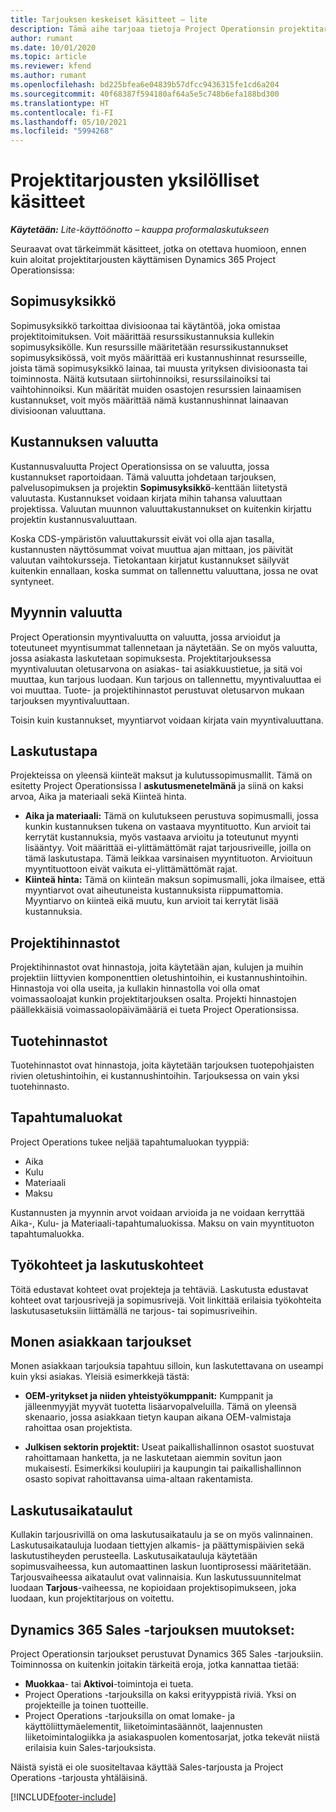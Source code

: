 ```yaml
---
title: Tarjouksen keskeiset käsitteet – lite
description: Tämä aihe tarjoaa tietoja Project Operationsin projektitarjousten käyttämisestä.
author: rumant
ms.date: 10/01/2020
ms.topic: article
ms.reviewer: kfend
ms.author: rumant
ms.openlocfilehash: bd225bfea6e04839b57dfcc9436315fe1cd6a204
ms.sourcegitcommit: 40f68387f594180af64a5e5c748b6efa188bd300
ms.translationtype: HT
ms.contentlocale: fi-FI
ms.lasthandoff: 05/10/2021
ms.locfileid: "5994268"
---
```

# <a name="concepts-unique-to-project-quotes"></a>Projektitarjousten yksilölliset käsitteet

_**Käytetään:** Lite-käyttöönotto – kauppa proformalaskutukseen_


Seuraavat ovat tärkeimmät käsitteet, jotka on otettava huomioon, ennen kuin aloitat projektitarjousten käyttämisen Dynamics 365 Project Operationsissa:

## <a name="contracting-unit"></a>Sopimusyksikkö

Sopimusyksikkö tarkoittaa divisioonaa tai käytäntöä, joka omistaa projektitoimituksen. Voit määrittää resurssikustannuksia kullekin sopimusyksikölle. Kun resurssille määritetään resurssikustannukset sopimusyksikössä, voit myös määrittää eri kustannushinnat resursseille, joista tämä sopimusyksikkö lainaa, tai muusta yrityksen divisioonasta tai toiminnosta. Näitä kutsutaan siirtohinnoiksi, resurssilainoiksi tai vaihtohinnoiksi. Kun määrität muiden osastojen resurssien lainaamisen kustannukset, voit myös määrittää nämä kustannushinnat lainaavan divisioonan valuuttana.

## <a name="cost-currency"></a>Kustannuksen valuutta

Kustannusvaluutta Project Operationsissa on se valuutta, jossa kustannukset raportoidaan. Tämä valuutta johdetaan tarjouksen, palvelusopimuksen ja projektin **Sopimusyksikkö**-kenttään liitetystä valuutasta. Kustannukset voidaan kirjata mihin tahansa valuuttaan projektissa. Valuutan muunnon valuuttakustannukset on kuitenkin kirjattu projektin kustannusvaluuttaan.

Koska CDS-ympäristön valuuttakurssit eivät voi olla ajan tasalla, kustannusten näyttösummat voivat muuttua ajan mittaan, jos päivität valuutan vaihtokursseja. Tietokantaan kirjatut kustannukset säilyvät kuitenkin ennallaan, koska summat on tallennettu valuuttana, jossa ne ovat syntyneet.

## <a name="sales-currency"></a>Myynnin valuutta

Project Operationsin myyntivaluutta on valuutta, jossa arvioidut ja toteutuneet myyntisummat tallennetaan ja näytetään. Se on myös valuutta, jossa asiakasta laskutetaan sopimuksesta. Projektitarjouksessa myyntivaluutan oletusarvona on asiakas- tai asiakkuustietue, ja sitä voi muuttaa, kun tarjous luodaan. Kun tarjous on tallennettu, myyntivaluuttaa ei voi muuttaa. Tuote- ja projektihinnastot perustuvat oletusarvon mukaan tarjouksen myyntivaluuttaan.

Toisin kuin kustannukset, myyntiarvot voidaan kirjata vain myyntivaluuttana.

## <a name="billing-method"></a>Laskutustapa

Projekteissa on yleensä kiinteät maksut ja kulutussopimusmallit. Tämä on esitetty Project Operationsissa l **askutusmenetelmänä** ja siinä on kaksi arvoa, Aika ja materiaali sekä Kiinteä hinta.

- **Aika ja materiaali:** Tämä on kulutukseen perustuva sopimusmalli, jossa kunkin kustannuksen tukena on vastaava myyntituotto. Kun arvioit tai kerrytät kustannuksia, myös vastaava arvioitu ja toteutunut myynti lisääntyy. Voit määrittää ei-ylittämättömät rajat tarjousriveille, joilla on tämä laskutustapa. Tämä leikkaa varsinaisen myyntituoton. Arvioituun myyntituottoon eivät vaikuta ei-ylittämättömät rajat.
- **Kiinteä hinta:** Tämä on kiinteän maksun sopimusmalli, joka ilmaisee, että myyntiarvot ovat aiheutuneista kustannuksista riippumattomia. Myyntiarvo on kiinteä eikä muutu, kun arvioit tai kerrytät lisää kustannuksia.

## <a name="project-price-lists"></a>Projektihinnastot

Projektihinnastot ovat hinnastoja, joita käytetään ajan, kulujen ja muihin projektiin liittyvien komponenttien oletushintoihin, ei kustannushintoihin. Hinnastoja voi olla useita, ja kullakin hinnastolla voi olla omat voimassaoloajat kunkin projektitarjouksen osalta. Projekti hinnastojen päällekkäisiä voimassaolopäivämääriä ei tueta Project Operationsissa.

## <a name="product-price-lists"></a>Tuotehinnastot

Tuotehinnastot ovat hinnastoja, joita käytetään tarjouksen tuotepohjaisten rivien oletushintoihin, ei kustannushintoihin. Tarjouksessa on vain yksi tuotehinnasto.

## <a name="transaction-classes"></a>Tapahtumaluokat

Project Operations tukee neljää tapahtumaluokan tyyppiä:

- Aika
- Kulu
- Materiaali
- Maksu

Kustannusten ja myynnin arvot voidaan arvioida ja ne voidaan kerryttää Aika-, Kulu- ja Materiaali-tapahtumaluokissa. Maksu on vain myyntituoton tapahtumaluokka.

## <a name="work-entities-and-billing-entities"></a>Työkohteet ja laskutuskohteet

Töitä edustavat kohteet ovat projekteja ja tehtäviä. Laskutusta edustavat kohteet ovat tarjousrivejä ja sopimusrivejä. Voit linkittää erilaisia työkohteita laskutusasetuksiin liittämällä ne tarjous- tai sopimusriveihin.

## <a name="multi-customer-deals"></a>Monen asiakkaan tarjoukset

Monen asiakkaan tarjouksia tapahtuu silloin, kun laskutettavana on useampi kuin yksi asiakas. Yleisiä esimerkkejä tästä:

- **OEM-yritykset ja niiden yhteistyökumppanit:** Kumppanit ja jälleenmyyjät myyvät tuotetta lisäarvopalveluilla. Tämä on yleensä skenaario, jossa asiakkaan tietyn kaupan aikana OEM-valmistaja rahoittaa osan projektista. 

- **Julkisen sektorin projektit:** Useat paikallishallinnon osastot suostuvat rahoittamaan hanketta, ja ne laskutetaan aiemmin sovitun jaon mukaisesti. Esimerkiksi koulupiiri ja kaupungin tai paikallishallinnon osasto sopivat rahoittavansa uima-altaan rakentamista.

## <a name="invoice-schedules"></a>Laskutusaikataulut

Kullakin tarjousrivillä on oma laskutusaikataulu ja se on myös valinnainen. Laskutusaikatauluja luodaan tiettyjen alkamis- ja päättymispäivien sekä laskutustiheyden perusteella. Laskutusaikatauluja käytetään sopimusvaiheessa, kun automaattinen laskun luontiprosessi määritetään. Tarjousvaiheessa aikataulut ovat valinnaisia. Kun laskutussuunnitelmat luodaan **Tarjous**-vaiheessa, ne kopioidaan projektisopimukseen, joka luodaan, kun projektitarjous on voitettu.

## <a name="changes-from-dynamics-365-sales-quote"></a>Dynamics 365 Sales -tarjouksen muutokset:

Project Operationsin tarjoukset perustuvat Dynamics 365 Sales -tarjouksiin. Toiminnossa on kuitenkin joitakin tärkeitä eroja, jotka kannattaa tietää:

- **Muokkaa**- tai **Aktivoi**-toimintoja ei tueta.
- Project Operations -tarjouksilla on kaksi erityyppistä riviä. Yksi on projekteille ja toinen tuotteille.
- Project Operations -tarjouksilla on omat lomake- ja käyttöliittymäelementit, liiketoimintasäännöt, laajennusten liiketoimintalogiikka ja asiakaspuolen komentosarjat, jotka tekevät niistä erilaisia kuin Sales-tarjouksista.

Näistä syistä ei ole suositeltavaa käyttää Sales-tarjousta ja Project Operations -tarjousta yhtäläisinä.


[!INCLUDE[footer-include](../../includes/footer-banner.md)]
